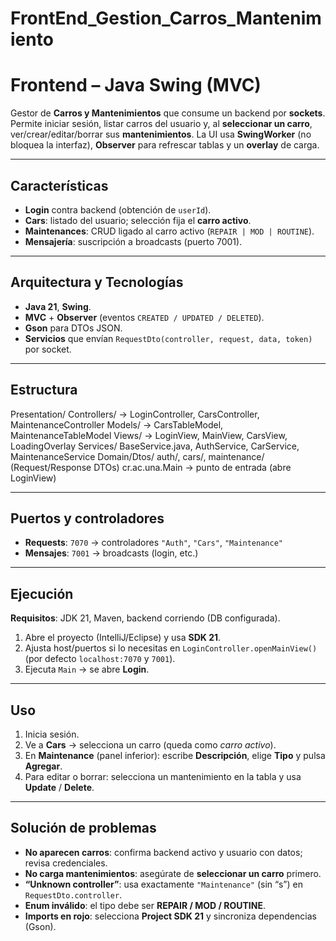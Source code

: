 # FrontEnd_Gestion_Carros_Mantenimiento
#  Frontend – Java Swing (MVC)

Gestor de **Carros y Mantenimientos** que consume un backend por **sockets**. Permite iniciar sesión, listar carros del usuario y, al **seleccionar un carro**, ver/crear/editar/borrar sus **mantenimientos**. La UI usa **SwingWorker** (no bloquea la interfaz), **Observer** para refrescar tablas y un **overlay** de carga.

---

##  Características
- **Login** contra backend (obtención de `userId`).
- **Cars**: listado del usuario; selección fija el **carro activo**.
- **Maintenances**: CRUD ligado al carro activo (`REPAIR | MOD | ROUTINE`).
- **Mensajería**: suscripción a broadcasts (puerto 7001).

---

##  Arquitectura y Tecnologías
- **Java 21**, **Swing**.
- **MVC** + **Observer** (eventos `CREATED / UPDATED / DELETED`).
- **Gson** para DTOs JSON.
- **Servicios** que envían `RequestDto(controller, request, data, token)` por socket.

---

##  Estructura
Presentation/
Controllers/  -> LoginController, CarsController, MaintenanceController
Models/       -> CarsTableModel, MaintenanceTableModel
Views/        -> LoginView, MainView, CarsView, LoadingOverlay
Services/
BaseService.java, AuthService, CarService, MaintenanceService
Domain/Dtos/
auth/, cars/, maintenance/ (Request/Response DTOs)
cr.ac.una.Main -> punto de entrada (abre LoginView)

---

##  Puertos y controladores
- **Requests**: `7070`  → controladores `"Auth"`, `"Cars"`, `"Maintenance"`
- **Mensajes**: `7001`  → broadcasts (login, etc.)

---

##  Ejecución
**Requisitos**: JDK 21, Maven, backend corriendo (DB configurada).

1. Abre el proyecto (IntelliJ/Eclipse) y usa **SDK 21**.
2. Ajusta host/puertos si lo necesitas en `LoginController.openMainView()` (por defecto `localhost:7070` y `7001`).
3. Ejecuta `Main` → se abre **Login**.

---

##  Uso
1. Inicia sesión.
2. Ve a **Cars** → selecciona un carro (queda como *carro activo*).
3. En **Maintenance** (panel inferior): escribe **Descripción**, elige **Tipo** y pulsa **Agregar**.
4. Para editar o borrar: selecciona un mantenimiento en la tabla y usa **Update** / **Delete**.

---

##  Solución de problemas
- **No aparecen carros**: confirma backend activo y usuario con datos; revisa credenciales.
- **No carga mantenimientos**: asegúrate de **seleccionar un carro** primero.
- **“Unknown controller”**: usa exactamente `"Maintenance"` (sin “s”) en `RequestDto.controller`.
- **Enum inválido**: el tipo debe ser **REPAIR / MOD / ROUTINE**.
- **Imports en rojo**: selecciona **Project SDK 21** y sincroniza dependencias (Gson).
